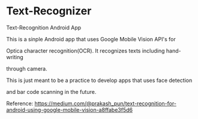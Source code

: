 # Text-Recognizer

Text-Recognition Android App



This is a sinple Android app that uses Google Mobile Vision API's for

Optica character recognition(OCR). It recognizes texts including hand-writing

through camera.



This is just meant to be a practice to develop apps that uses face detection

and bar code scanning in the future.



Reference: https://medium.com/@prakash_pun/text-recognition-for-android-using-google-mobile-vision-a8ffabe3f5d6
